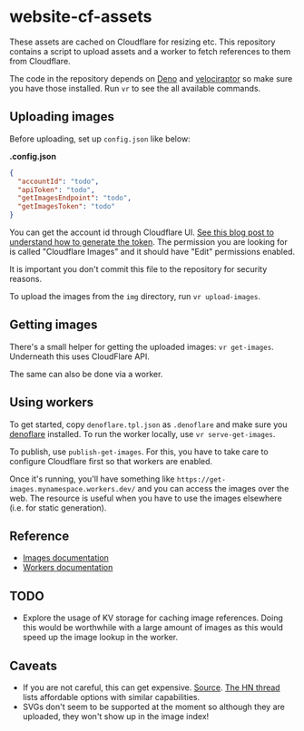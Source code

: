 # website-cf-assets

These assets are cached on Cloudflare for resizing etc. This repository contains a script to upload assets and a worker to fetch references to them from Cloudflare.

The code in the repository depends on [Deno](https://deno.land/) and [velociraptor](https://velociraptor.run/) so make sure you have those installed. Run `vr` to see the all available commands.

## Uploading images

Before uploading, set up `config.json` like below:

**.config.json**

```json
{
  "accountId": "todo",
  "apiToken": "todo",
  "getImagesEndpoint": "todo",
  "getImagesToken": "todo"
}
```

You can get the account id through Cloudflare UI. [See this blog post to understand how to generate the token](https://www.better.dev/cloudflare-images). The permission you are looking for is called "Cloudflare Images" and it should have "Edit" permissions enabled.

It is important you don't commit this file to the repository for security reasons.

To upload the images from the `img` directory, run `vr upload-images`.

## Getting images

There's a small helper for getting the uploaded images: `vr get-images`. Underneath this uses CloudFlare API.

The same can also be done via a worker.

## Using workers

To get started, copy `denoflare.tpl.json` as `.denoflare` and make sure you [denoflare](https://denoflare.dev/) installed. To run the worker locally, use `vr serve-get-images`.

To publish, use `publish-get-images`. For this, you have to take care to configure Cloudflare first so that workers are enabled.

Once it's running, you'll have something like `https://get-images.mynamespace.workers.dev/` and you can access the images over the web. The resource is useful when you have to use the images elsewhere (i.e. for static generation).

## Reference

* [Images documentation](https://developers.cloudflare.com/images/)
* [Workers documentation](https://developers.cloudflare.com/workers/)

## TODO

* Explore the usage of KV storage for caching image references. Doing this would be worthwhile with a large amount of images as this would speed up the image lookup in the worker.

## Caveats

* If you are not careful, this can get expensive. [Source](https://blog.klungo.no/2021/12/07/cloudflare-images-has-a-lot-of-issues/). [The HN thread](https://news.ycombinator.com/item?id=29474743) lists affordable options with similar capabilities.
* SVGs don't seem to be supported at the moment so although they are uploaded, they won't show up in the image index!
